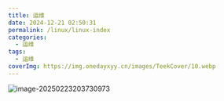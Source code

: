 ```yaml
---
title: 运维
date: 2024-12-21 02:50:31
permalink: /linux/linux-index
categories:
  - 运维
tags:
  - 运维
coverImg: https://img.onedayxyy.cn/images/TeekCover/10.webp
---
```




![image-20250223203730973](https://img.onedayxyy.cn/images/image-20250223203730973.png)
